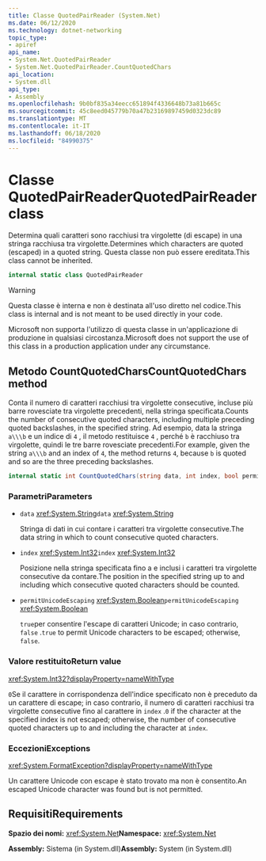 ```yaml
---
title: Classe QuotedPairReader (System.Net)
ms.date: 06/12/2020
ms.technology: dotnet-networking
topic_type:
- apiref
api_name:
- System.Net.QuotedPairReader
- System.Net.QuotedPairReader.CountQuotedChars
api_location:
- System.dll
api_type:
- Assembly
ms.openlocfilehash: 9b0bf835a34eecc651894f4336648b73a81b665c
ms.sourcegitcommit: 45c8eed045779b70a47b23169897459d0323dc89
ms.translationtype: MT
ms.contentlocale: it-IT
ms.lasthandoff: 06/18/2020
ms.locfileid: "84990375"
---
```

# <a name="quotedpairreader-class"></a><span data-ttu-id="3433b-102">Classe QuotedPairReader</span><span class="sxs-lookup"><span data-stu-id="3433b-102">QuotedPairReader class</span></span>

<span data-ttu-id="3433b-103">Determina quali caratteri sono racchiusi tra virgolette (di escape) in una stringa racchiusa tra virgolette.</span><span class="sxs-lookup"><span data-stu-id="3433b-103">Determines which characters are quoted (escaped) in a quoted string.</span></span> <span data-ttu-id="3433b-104">Questa classe non può essere ereditata.</span><span class="sxs-lookup"><span data-stu-id="3433b-104">This class cannot be inherited.</span></span>

```csharp
internal static class QuotedPairReader
```

> [!WARNING]
> <span data-ttu-id="3433b-105">Questa classe è interna e non è destinata all'uso diretto nel codice.</span><span class="sxs-lookup"><span data-stu-id="3433b-105">This class is internal and is not meant to be used directly in your code.</span></span>
>
> <span data-ttu-id="3433b-106">Microsoft non supporta l'utilizzo di questa classe in un'applicazione di produzione in qualsiasi circostanza.</span><span class="sxs-lookup"><span data-stu-id="3433b-106">Microsoft does not support the use of this class in a production application under any circumstance.</span></span>

## <a name="countquotedchars-method"></a><span data-ttu-id="3433b-107">Metodo CountQuotedChars</span><span class="sxs-lookup"><span data-stu-id="3433b-107">CountQuotedChars method</span></span>

<span data-ttu-id="3433b-108">Conta il numero di caratteri racchiusi tra virgolette consecutive, incluse più barre rovesciate tra virgolette precedenti, nella stringa specificata.</span><span class="sxs-lookup"><span data-stu-id="3433b-108">Counts the number of consecutive quoted characters, including multiple preceding quoted backslashes, in the specified string.</span></span> <span data-ttu-id="3433b-109">Ad esempio, data la stringa `a\\\b` e un indice di `4` , il metodo restituisce `4` , perché `b` è racchiuso tra virgolette, quindi le tre barre rovesciate precedenti.</span><span class="sxs-lookup"><span data-stu-id="3433b-109">For example, given the string `a\\\b` and an index of `4`, the method returns `4`, because `b` is quoted and so are the three preceding backslashes.</span></span>

```csharp
internal static int CountQuotedChars(string data, int index, bool permitUnicodeEscaping)
```

### <a name="parameters"></a><span data-ttu-id="3433b-110">Parametri</span><span class="sxs-lookup"><span data-stu-id="3433b-110">Parameters</span></span>

- <span data-ttu-id="3433b-111">`data` <xref:System.String></span><span class="sxs-lookup"><span data-stu-id="3433b-111">`data` <xref:System.String></span></span>

  <span data-ttu-id="3433b-112">Stringa di dati in cui contare i caratteri tra virgolette consecutive.</span><span class="sxs-lookup"><span data-stu-id="3433b-112">The data string in which to count consecutive quoted characters.</span></span>

- <span data-ttu-id="3433b-113">`index` <xref:System.Int32></span><span class="sxs-lookup"><span data-stu-id="3433b-113">`index` <xref:System.Int32></span></span>

  <span data-ttu-id="3433b-114">Posizione nella stringa specificata fino a e inclusi i caratteri tra virgolette consecutive da contare.</span><span class="sxs-lookup"><span data-stu-id="3433b-114">The position in the specified string up to and including which consecutive quoted characters should be counted.</span></span>

- <span data-ttu-id="3433b-115">`permitUnicodeEscaping` <xref:System.Boolean></span><span class="sxs-lookup"><span data-stu-id="3433b-115">`permitUnicodeEscaping` <xref:System.Boolean></span></span>

  <span data-ttu-id="3433b-116">`true`per consentire l'escape di caratteri Unicode; in caso contrario, `false` .</span><span class="sxs-lookup"><span data-stu-id="3433b-116">`true` to permit Unicode characters to be escaped; otherwise, `false`.</span></span>

### <a name="return-value"></a><span data-ttu-id="3433b-117">Valore restituito</span><span class="sxs-lookup"><span data-stu-id="3433b-117">Return value</span></span>

<xref:System.Int32?displayProperty=nameWithType>

<span data-ttu-id="3433b-118">`0`Se il carattere in corrispondenza dell'indice specificato non è preceduto da un carattere di escape; in caso contrario, il numero di caratteri racchiusi tra virgolette consecutive fino al carattere in `index` .</span><span class="sxs-lookup"><span data-stu-id="3433b-118">`0` if the character at the specified index is not escaped; otherwise, the number of consecutive quoted characters up to and including the character at `index`.</span></span>

### <a name="exceptions"></a><span data-ttu-id="3433b-119">Eccezioni</span><span class="sxs-lookup"><span data-stu-id="3433b-119">Exceptions</span></span>

<xref:System.FormatException?displayProperty=nameWithType>

<span data-ttu-id="3433b-120">Un carattere Unicode con escape è stato trovato ma non è consentito.</span><span class="sxs-lookup"><span data-stu-id="3433b-120">An escaped Unicode character was found but is not permitted.</span></span>

## <a name="requirements"></a><span data-ttu-id="3433b-121">Requisiti</span><span class="sxs-lookup"><span data-stu-id="3433b-121">Requirements</span></span>

<span data-ttu-id="3433b-122">**Spazio dei nomi:** <xref:System.Net></span><span class="sxs-lookup"><span data-stu-id="3433b-122">**Namespace:** <xref:System.Net></span></span>

<span data-ttu-id="3433b-123">**Assembly:** Sistema (in System.dll)</span><span class="sxs-lookup"><span data-stu-id="3433b-123">**Assembly:** System (in System.dll)</span></span>
